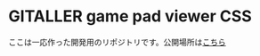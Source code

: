 # GITALLER game pad viewer CSS

ここは一応作った開発用のリポジトリです。公開場所は[こちら](https://urlpsk.github.io/gamepad_viewer/)